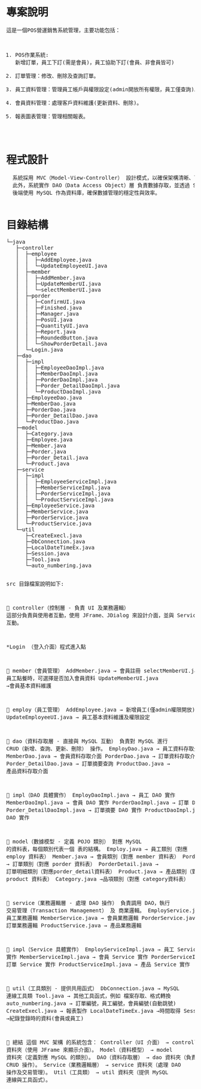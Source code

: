 <h1>專案說明</h1>
<pre>
這是一個POS營運銷售系統管理，主要功能包括：

1. POS作業系統: 新增訂單，員工下訂(需是會員)，員工協助下訂(會員、非會員皆可)
2. 訂單管理：修改、刪除及查詢訂單。
3. 員工資料管理：管理員工帳戶與權限設定(admin開放所有權限，員工僅查詢)。
4. 會員資料管理：處理客戶資料維護(更新資料、刪除)。
5. 報表圖表管理：管理相關報表。
</pre>

<h1>程式設計</h1>
<pre>
  系統採用 MVC（Model-View-Controller） 設計模式，以確保架構清晰、可維護性高。
  此外，系統實作 DAO（Data Access Object）層 負責數據存取，並透過 Service 層 處理業務邏輯。
  後端使用 MySQL 作為資料庫，確保數據管理的穩定性與效率。


</pre>


<h1>目錄結構</h1>
<pre>
└─java
   ├─controller
   │  ├─employee
   │  │  ├─AddEmployee.java
   │  │  └─UpdateEmployeeUI.java
   │  ├─member
   │  │  ├─AddMember.java
   │  │  ├─UpdateMemberUI.java
   │  │  └─selectMemberUI.java
   │  ├─porder
   │  │  ├─ConfirmUI.java
   │  │  ├─Finished.java
   │  │  ├─Manager.java
   │  │  ├─PosUI.java
   │  │  ├─QuantityUI.java
   │  │  ├─Report.java
   │  │  ├─RoundedButton.java
   │  │  └─ShowPorderDetail.java
   │  └─Login.java
   ├─dao
   │  ├─impl
   │  │  ├─EmployeeDaoImpl.java
   │  │  ├─MemberDaoImpl.java
   │  │  ├─PorderDaoImpl.java
   │  │  ├─Porder_DetailDaoImpl.java
   │  │  └─ProductDaoImpl.java
   │  ├─EmployeeDao.java
   │  ├─MemberDao.java
   │  ├─PorderDao.java
   │  ├─Porder_DetailDao.java
   │  └─ProductDao.java
   ├─model
   │  ├─Category.java
   │  ├─Employee.java
   │  ├─Member.java
   │  ├─Porder.java
   │  ├─Porder_Detail.java
   │  └─Product.java
   ├─service
   │  ├─impl
   │  │  ├─EmployeeServiceImpl.java
   │  │  ├─MemberServiceImpl.java
   │  │  ├─PorderServiceImpl.java
   │  │  └─ProductServiceImpl.java
   │  ├─EmployeeService.java
   │  ├─MemberService.java
   │  ├─PorderService.java
   │  └─ProductService.java
   └─util
      ├─CreateExecl.java
      ├─DbConnection.java
      ├─LocalDateTimeEx.java
      ├─Session.java
      ├─Tool.java
      └─auto_numbering.java

  src 目錄檔案說明如下:

  📂 controller（控制層 - 負責 UI 及業務邏輯）
  這部分負責與使用者互動，使用 JFrame、JDialog 來設計介面，並與 Service 層 互動。

  *Login （登入介面）程式進入點

  📁 member（會員管理）
  AddMember.java → 會員註冊
  selectMemberUI.java → 員工點餐時，可選擇是否加入會員資料
  UpdateMemberUI.java →會員基本資料維護

  📁 employ（員工管理）
  AddEmployee.java → 新增員工(僅admin權限開放)
  UpdateEmployeeUI.java → 員工基本資料維護及權限設定

  📂 dao（資料存取層 - 直接與 MySQL 互動）
  負責對 MySQL 進行 CRUD（新增、查詢、更新、刪除） 操作。
  EmployDao.java → 員工資料存取介面
  MemberDao.java → 會員資料存取介面
  PorderDao.java → 訂單資料存取介面
  Porder_DetailDao.java → 訂單摘要查詢
  ProductDao.java → 產品資料存取介面

  📁 impl（DAO 具體實作）
  EmployDaoImpl.java → 員工 DAO 實作
  MemberDaoImpl.java → 會員 DAO 實作
  PorderDaoImpl.java → 訂單 DAO 實作
  Porder_DetailDaoImpl.java → 訂單摘要 DAO 實作
  ProductDaoImpl.java → 產品 DAO 實作

  📂 model（數據模型 - 定義 POJO 類別）
  對應 MySQL 的資料表，每個類別代表一個 表的結構。
  Employ.java → 員工類別（對應 employ 資料表）
  Member.java → 會員類別（對應 member 資料表）
  Porder.java → 訂單類別（對應 porder 資料表）
  PorderDetail.java → 訂單明細類別（對應porder_detail資料表）
  Product.java → 產品類別（對應 product 資料表）
  Category.java →品項類別（對應 category資料表）

  📂 service（業務邏輯層 - 處理 DAO 操作）
  負責調用 DAO，執行 交易管理（Transaction Management） 及 商業邏輯。
  EmployService.java → 員工業務邏輯
  MemberService.java → 會員業務邏輯
  PorderService.java → 訂單業務邏輯
  ProductService.java → 產品業務邏輯
  
  📁 impl（Service 具體實作）
  EmployServiceImpl.java → 員工 Service 實作
  MemberServiceImpl.java → 會員 Service 實作
  PorderServiceImpl.java → 訂單 Service 實作
  ProductServiceImpl.java → 產品 Service 實作

  📂 util（工具類別 - 提供共用函式）
  DbConnection.java → MySQL 連線工具類
  Tool.java → 其他工具函式，例如 檔案存取、格式轉換
  auto_numbering.java → 訂單編號，員工編號，會員編號(自動跳號)
  CreateExecl.java → 報表製作
  LocalDateTimeEx.java →時間取得
  Session.java →紀錄登錄時的資料(會員或員工)

  📌 總結
  這個 MVC 架構 的系統包含：
  Controller（UI 介面） → controller 資料夾（使用 JFrame 來顯示介面）。
  Model（資料模型） → model 資料夾（定義對應 MySQL 的類別）。
  DAO（資料存取層） → dao 資料夾（負責 CRUD 操作）。
  Service（業務邏輯層） → service 資料夾（處理 DAO 操作及交易管理）。
  Util（工具類） → util 資料夾（提供 MySQL 連線與工具函式）。











</pre>

